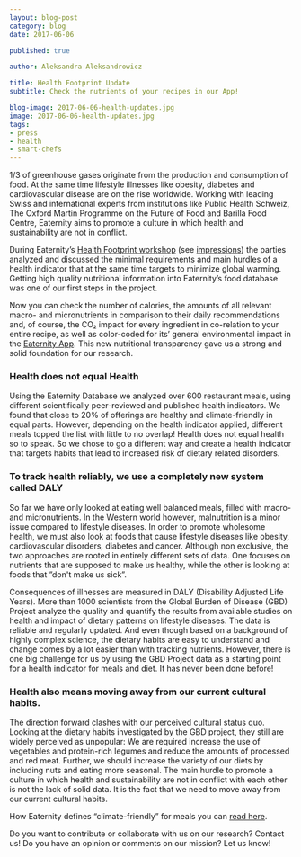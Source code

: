 ```yaml
---
layout: blog-post
category: blog
date: 2017-06-06

published: true

author: Aleksandra Aleksandrowicz

title: Health Footprint Update
subtitle: Check the nutrients of your recipes in our App!

blog-image: 2017-06-06-health-updates.jpg
image: 2017-06-06-health-updates.jpg
tags:
- press
- health
- smart-chefs
---
```


1/3 of greenhouse gases originate from the production and consumption of food. At the same time lifestyle illnesses like obesity, diabetes and cardiovascular disease are on the rise worldwide. Working with leading Swiss and international experts from institutions like Public Health Schweiz, The Oxford Martin Programme on the Future of Food and Barilla Food Centre, Eaternity aims to promote a culture in which health and sustainability are not in conflict.

During Eaternity’s [Health Footprint workshop][migros] (see [impressions][pictures]) the parties analyzed and discussed the minimal requirements and main hurdles of a health indicator that at the same time targets to minimize global warming. Getting high quality nutritional information into Eaternity’s food database was one of our first steps in the project.

Now you can check the number of calories, the amounts of all relevant macro- and micronutrients in comparison to their daily recommendations and, of course, the CO₂ impact for every ingredient in co-relation to your entire recipe, as well as color-coded for its’ general environmental impact in the [Eaternity App][1]. This new nutritional transparency gave us a strong and solid foundation for our research.

### Health does not equal Health

Using the Eaternity Database we analyzed over 600 restaurant meals, using different scientifically peer-reviewed and published health indicators. We found that close to 20% of offerings are healthy and climate-friendly in equal parts. However, depending on the health indicator applied, different meals topped the list with little to no overlap! Health does not equal health so to speak. So we chose to go a different way and create a health indicator that targets habits that lead to increased risk of dietary related disorders.

### To track health reliably, we use a completely new system called DALY

So far we have only looked at eating well balanced meals, filled with macro- and micronutrients. In the Western world however, malnutrition is a minor issue compared to lifestyle diseases. In order to promote wholesome health, we must also look at foods that cause lifestyle diseases like obesity, cardiovascular disorders, diabetes and cancer. Although non exclusive, the two approaches are rooted in entirely different sets of data. One focuses on nutrients that are supposed to make us healthy, while the other is looking at foods that ”don't make us sick”.

Consequences of illnesses are measured in DALY (Disability Adjusted Life Years). More than 1000 scientists from the Global Burden of Disease (GBD) Project analyze the quality and quantify the results from available studies on health and impact of dietary patterns on lifestyle diseases. The data is reliable and regularly updated. And even though based on a background of highly complex science, the dietary habits are easy to understand and change comes by a lot easier than with tracking nutrients. However, there is one big challenge for us by using the GBD Project data as a starting point for a health indicator for meals and diet. It has never been done before!

### Health also means moving away from our current cultural habits.

The direction forward clashes with our perceived cultural status quo. Looking at the dietary habits investigated by the GBD project, they still are widely perceived as unpopular: We are required increase the use of vegetables and protein-rich legumes and reduce the amounts of processed and red meat. Further, we should increase the variety of our diets by including nuts and eating more seasonal. The main hurdle to promote a culture in which health and sustainability are not in conflict with each other is not the lack of solid data. It is the fact that we need to move away from our current cultural habits.

How Eaternity defines “climate-friendly” for meals you can [read here][2].

Do you want to contribute or collaborate with us on our research? Contact us!
Do you have an opinion or comments on our mission? Let us know!

[1]: http://www.eaternity.org/contact
[2]: http://www.eaternity.org/foodprint/database
[pictures]: https://www.facebook.com/pg/eaternity/photos/?tab=album&album_id=10154690181039618
[migros]: http://www.engagement-migros.ch/de/eaternity-auf-dem-menue-workshops

